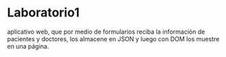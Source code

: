 # Laboratorio1
aplicativo web, que por medio de formularios reciba la información de pacientes y doctores, los almacene en JSON y luego con DOM los muestre en una página.
